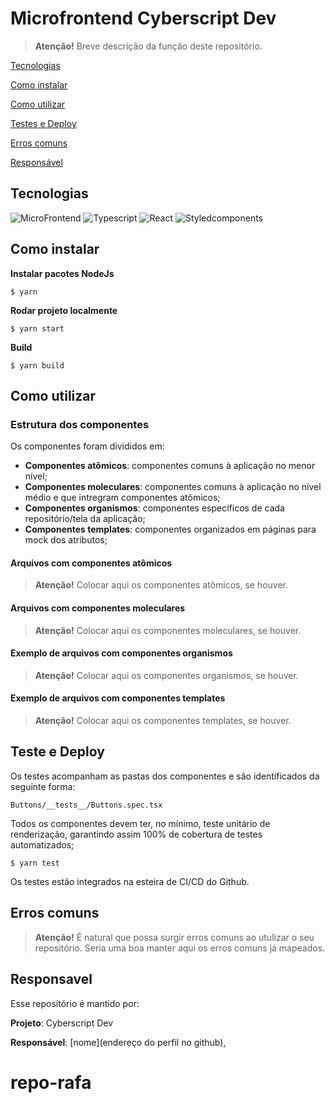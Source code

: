 # Microfrontend Cyberscript Dev

>  **Atenção!** Breve descrição da função deste repositório.

[Tecnologias](#tecnologias)

[Como instalar](#como-instalar)

[Como utilizar](#como-utilizar)

[Testes e  Deploy](#teste-e-deploy)

[Erros comuns](#erros-comuns)

[Responsável](#responsavel)

## Tecnologias
![MicroFrontend](https://img.shields.io/badge/Microfronend-4c9cbe?style=for-the-badge "MicroFrontend") 
![Typescript](https://img.shields.io/badge/TypeScript-007ACC?style=for-the-badge&logo=typescript&logoColor=white "Typescript")
![React](https://img.shields.io/badge/React-20232A?style=for-the-badge&logo=react&logoColor=61DAFB)
![Styledcomponents](https://img.shields.io/badge/Styledcomponents-373737?style=for-the-badge&logo=styledcomponents&logoColor=white "Styledcomponents")

## Como instalar
**Instalar pacotes NodeJs**

    $ yarn

**Rodar projeto localmente**

    $ yarn start

**Build**

    $ yarn build

## Como utilizar

### Estrutura dos componentes

Os componentes foram divididos em:

- **Componentes atômicos**: componentes comuns à aplicação no menor nível;
- **Componentes moleculares**: componentes comuns à aplicação no nível médio e que intregram componentes atômicos;
- **Componentes organismos**: componentes específicos de cada repositório/tela da aplicação;
- **Componentes templates**: componentes organizados em páginas para mock dos atributos;

#### Arquivos com componentes atômicos

>  **Atenção!** Colocar aqui os componentes atômicos, se houver.

#### Arquivos com componentes moleculares

>  **Atenção!** Colocar aqui os componentes moleculares, se houver.

#### Exemplo de arquivos com componentes organismos

>  **Atenção!** Colocar aqui os componentes organismos, se houver.

#### Exemplo de arquivos com componentes templates

>  **Atenção!** Colocar aqui os componentes templates, se houver.

## Teste e Deploy

Os testes acompanham as pastas dos componentes e são identificados da seguinte forma:

````
Buttons/__tests__/Buttons.spec.tsx
````

Todos os componentes devem ter, no mínimo, teste unitário de renderização, garantindo assim 100% de cobertura de testes automatizados;

````
$ yarn test
````

Os testes estão integrados na esteira de CI/CD do Github.

## Erros comuns

>  **Atenção!** É natural que possa surgir erros comuns ao utulizar o seu repositório. Seria uma boa manter aqui os erros comuns já mapeados.

## Responsavel
Esse repositório é mantido por:

**Projeto**: Cyberscript Dev

**Responsável**: [nome](endereço do perfil no github),
# repo-rafa
